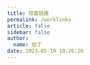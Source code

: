```yaml
---
title: 惊喜链接
permalink: /worklinks
article: false
sidebar: false
author: 
  name: 但丁
date: 2023-05-10 10:26:28
---
```


<!--
普通卡片列表容器，可用于友情链接、项目推荐、古诗词展示等。
cardList 后面可跟随一个数字表示每行最多显示多少个，选值范围1~4，默认3。在小屏时会根据屏幕宽度减少每行显示数量。
-->
<!--
::: cardList 3
```yaml
- name: 自动化部署
  desc: 持续集成，持续部署
  avatar: /img/jenkins.png
  link: http://devops.risun-tec.cn:9370
  bgColor: '#CBEAFA' 
  textColor: '#6854A1' 
- name: RMCloud
  desc: 精灵科技管理平台
  avatar: https://cdn.jsdelivr.net/gh/xaoxuu/assets@master/avatar/avatar.png
  link: http://manager.risun-tec.cn/
  bgColor: '#B9D59C'
  textColor: '#3B551F'
- name: 禅道
  desc: 精灵科技QA平台
  avatar: /img/zt-logo.png
  link: http://zt.risun-tec.cn:81/zentao
  bgColor: '#409eff'
  textColor: '#ffffff'
- name: 私服
  desc: 精灵科技私服平台
  avatar: /img/panda-waving.png
  link: http://nexus.risun-tec.cn:9100/#browse/browse:maven-risun
  bgColor: '#2bb372'
  textColor: '#ffffff'
- name: 静态代码扫描
  desc: Sonar静态代码扫描
  avatar: /img/sonarqube.png
  link: http://sonar.risun-tec.cn:9104
  bgColor: '#004ab0'
  textColor: '#ffffff'
```
:::
-->